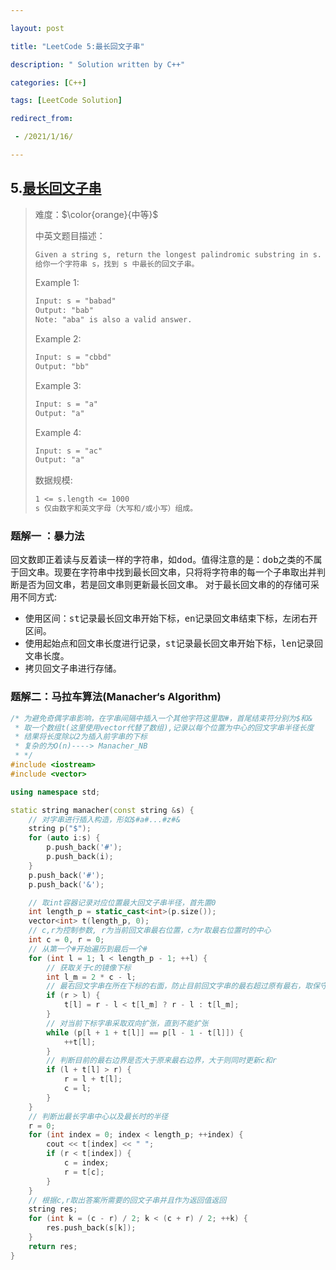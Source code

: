 ```yaml
---

layout: post

title: "LeetCode 5:最长回文子串"

description: " Solution written by C++"

categories: [C++]

tags: [LeetCode Solution]

redirect_from:

 - /2021/1/16/

---
```


## 5.[最长回文子串](https://leetcode-cn.com/problems/longest-palindromic-substring/)

> 难度：$\color{orange}{中等}$
>
> 中英文题目描述：
>
> ```txt
> Given a string s, return the longest palindromic substring in s.
> 给你一个字符串 s，找到 s 中最长的回文子串。
> ```
>
> Example 1:
>
> ```txt
> Input: s = "babad"
> Output: "bab"
> Note: "aba" is also a valid answer.
> ```
>
> Example 2:
>
> ```txt
> Input: s = "cbbd"
> Output: "bb"
> ```
>
> Example 3:
>
> ```txt
> Input: s = "a"
> Output: "a"
> ```
>
> Example 4:
>
> ```txt
> Input: s = "ac"
> Output: "a"
> ```
>
> 数据规模:
>
> ```txt
> 1 <= s.length <= 1000
> s 仅由数字和英文字母（大写和/或小写）组成。
> ```
>

### 题解一 ：暴力法

回文数即正着读与反着读一样的字符串，如<kbd>dod</kbd>。值得注意的是：<kbd>dob</kbd>之类的不属于回文串。现要在字符串中找到最长回文串，只将将字符串的每一个子串取出并判断是否为回文串，若是回文串则更新最长回文串。
对于最长回文串的的存储可采用不同方式:

* 使用区间：<kbd>st</kbd>记录最长回文串开始下标，<kbd>en</kbd>记录回文串结束下标，左闭右开区间。
* 使用起始点和回文串长度进行记录，<kbd>st</kbd>记录最长回文串开始下标，<kbd>len</kbd>记录回文串长度。
* 拷贝回文子串进行存储。

### 题解二：马拉车算法(Manacher‘s Algorithm)

``` c++
/* 为避免奇偶字串影响，在字串间隔中插入一个其他字符这里取#，首尾结束符分别为$和&
 * 取一个数组t(这里使用vector代替了数组),记录以每个位置为中心的回文字串半径长度
 * 结果将长度除以2为插入前字串的下标
 * 复杂的为O(n)----> Manacher_NB
 * */
#include <iostream>
#include <vector>

using namespace std;

static string manacher(const string &s) {
    // 对字串进行插入构造，形如$#a#...#z#&
    string p("$");
    for (auto i:s) {
        p.push_back('#');
        p.push_back(i);
    }
    p.push_back('#');
    p.push_back('&');

    // 取int容器记录对应位置最大回文子串半径，首先置0
    int length_p = static_cast<int>(p.size());
    vector<int> t(length_p, 0);
    // c,r为控制参数, r为当前回文串最右位置，c为r取最右位置时的中心
    int c = 0, r = 0;
    // 从第一个#开始遍历到最后一个#
    for (int l = 1; l < length_p - 1; ++l) {
        // 获取关于c的镜像下标
        int l_m = 2 * c - l;
        // 最右回文字串在所在下标的右面，防止目前回文字串的最右超过原有最右，取保守值
        if (r > l) {
            t[l] = r - l < t[l_m] ? r - l : t[l_m];
        }
        // 对当前下标字串采取双向扩张，直到不能扩张
        while (p[l + 1 + t[l]] == p[l - 1 - t[l]]) {
            ++t[l];
        }
        // 判断目前的最右边界是否大于原来最右边界，大于则同时更新c和r
        if (l + t[l] > r) {
            r = l + t[l];
            c = l;
        }
    }
    // 判断出最长字串中心以及最长时的半径
    r = 0;
    for (int index = 0; index < length_p; ++index) {
        cout << t[index] << " ";
        if (r < t[index]) {
            c = index;
            r = t[c];
        }
    }
    // 根据c,r取出答案所需要的回文子串并且作为返回值返回
    string res;
    for (int k = (c - r) / 2; k < (c + r) / 2; ++k) {
        res.push_back(s[k]);
    }
    return res;
}
```
